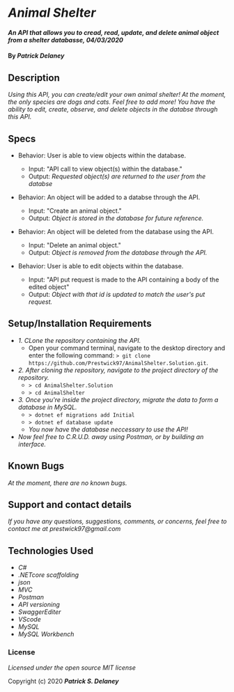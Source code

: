 # _Animal Shelter_

#### _An API that allows you to cread, read, update, and delete animal object from a shelter databasse, 04/03/2020_

#### By _**Patrick Delaney**_

## Description

_Using this API, you can create/edit your own animal shelter! At the moment, the only species are dogs and cats. Feel free to add more! You have the ability to edit, create, observe, and delete objects in the databse through this API._

## Specs

* Behavior: User is able to view objects within the database.
  * Input: "API call to view object(s) within the database."
  * Output: *Requested object(s) are returned to the user from the databse*

* Behavior: An object will be added to a databse through the API.
	* Input: "Create an animal object."
	* Output: *Object is stored in the database for future reference.*

* Behavior: An object will be deleted from the database using the API.
  * Input: "Delete an animal object."
  * Output: *Object is removed from the database through the API.*

* Behavior: User is able to edit objects within the database.
  * Input: "API put request is made to the API containing a body of the edited object"
  * Output: *Object with that id is updated to match the user's put request.*


## Setup/Installation Requirements

* _1. CLone the repository containing the API._
  * Open your command terminal, navigate to the desktop directory and enter the following command: `> git clone https://github.com/Prestwick97/AnimalShelter.Solution.git`.
* _2. After cloning the repository, navigate to the project directory of the repository._
  * `> cd AnimalShelter.Solution`
  * `> cd AnimalShelter`
* _3. Once you're inside the project directory, migrate the data to form a database in MySQL._
  * `> dotnet ef migrations add Initial`
  * `> dotnet ef database update`
  * _You now have the database neccessary to use the API!_
* _Now feel free to C.R.U.D. away using Postman, or by building an interface._

## Known Bugs

_At the moment, there are no known bugs._

## Support and contact details

_If you have any questions, suggestions, comments, or concerns, feel free to contact me at prestwick97@gmail.com_

## Technologies Used

* _C#_
* _.NETcore scaffolding_
* _json_
* _MVC_
* _Postman_
* _API versioning_
* _SwaggerEditer_
* _VScode_
* _MySQL_
* _MySQL Workbench_

### License

*Licensed under the open source MIT license*

Copyright (c) 2020 **_Patrick S. Delaney_**